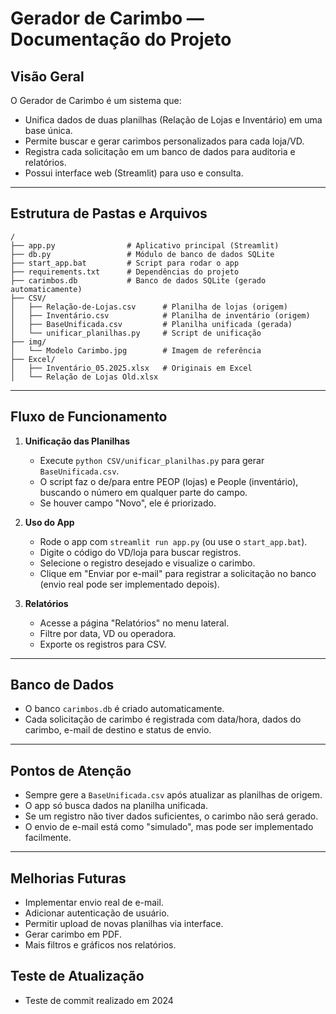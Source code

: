 # Gerador de Carimbo — Documentação do Projeto

## Visão Geral

O Gerador de Carimbo é um sistema que:
- Unifica dados de duas planilhas (Relação de Lojas e Inventário) em uma base única.
- Permite buscar e gerar carimbos personalizados para cada loja/VD.
- Registra cada solicitação em um banco de dados para auditoria e relatórios.
- Possui interface web (Streamlit) para uso e consulta.

---

## Estrutura de Pastas e Arquivos

```
/
├── app.py                # Aplicativo principal (Streamlit)
├── db.py                 # Módulo de banco de dados SQLite
├── start_app.bat         # Script para rodar o app
├── requirements.txt      # Dependências do projeto
├── carimbos.db           # Banco de dados SQLite (gerado automaticamente)
├── CSV/
│   ├── Relação-de-Lojas.csv      # Planilha de lojas (origem)
│   ├── Inventário.csv            # Planilha de inventário (origem)
│   ├── BaseUnificada.csv         # Planilha unificada (gerada)
│   └── unificar_planilhas.py     # Script de unificação
├── img/
│   └── Modelo Carimbo.jpg        # Imagem de referência
├── Excel/
│   ├── Inventário_05.2025.xlsx   # Originais em Excel
│   └── Relação de Lojas Old.xlsx
```

---

## Fluxo de Funcionamento

1. **Unificação das Planilhas**
   - Execute `python CSV/unificar_planilhas.py` para gerar `BaseUnificada.csv`.
   - O script faz o de/para entre PEOP (lojas) e People (inventário), buscando o número em qualquer parte do campo.
   - Se houver campo "Novo", ele é priorizado.

2. **Uso do App**
   - Rode o app com `streamlit run app.py` (ou use o `start_app.bat`).
   - Digite o código do VD/loja para buscar registros.
   - Selecione o registro desejado e visualize o carimbo.
   - Clique em "Enviar por e-mail" para registrar a solicitação no banco (envio real pode ser implementado depois).

3. **Relatórios**
   - Acesse a página "Relatórios" no menu lateral.
   - Filtre por data, VD ou operadora.
   - Exporte os registros para CSV.

---

## Banco de Dados

- O banco `carimbos.db` é criado automaticamente.
- Cada solicitação de carimbo é registrada com data/hora, dados do carimbo, e-mail de destino e status de envio.

---

## Pontos de Atenção

- Sempre gere a `BaseUnificada.csv` após atualizar as planilhas de origem.
- O app só busca dados na planilha unificada.
- Se um registro não tiver dados suficientes, o carimbo não será gerado.
- O envio de e-mail está como "simulado", mas pode ser implementado facilmente.

---

## Melhorias Futuras

- Implementar envio real de e-mail.
- Adicionar autenticação de usuário.
- Permitir upload de novas planilhas via interface.
- Gerar carimbo em PDF.
- Mais filtros e gráficos nos relatórios.

## Teste de Atualização
- Teste de commit realizado em 2024 